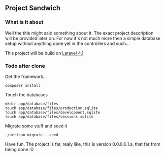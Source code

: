 ## Project Sandwich

### What is it about

Well the title might said something about it.
The exact project description will be provided later on. For now it's not much more then a simple database setup without anything done yet in the controllers and such...

This project will be build on [Laravel 4.1](http://laravel.com)

### Todo after clone

Get the framework...
	
	composer install

Touch the databases
	
	mkdir app/database/files
	touch app/database/files/production.sqlite
	touch app/database/files/development.sqlite
	touch app/database/files/sessions.sqlite

Migrate some stuff and seed it

	./artisan migrate --seed

Have fun.
The project is far, realy like, this is version 0.0.0.0.1.a, that far from being done :D
